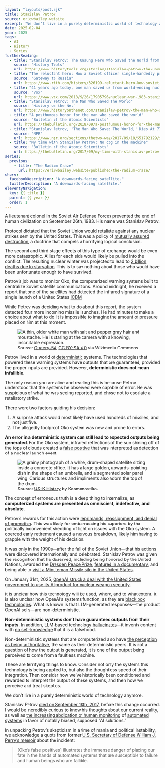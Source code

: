 ```yaml
---
layout: "layouts/post.njk"
title: Stanislav Petrov
source: ericwbailey.website
excerpt: "We don’t live in a purely deterministic world of technology anymore"
date: 2025-02-04
year: 2025
tags:
  - AI
  - History
  - Series
furtherReading:
  - title: "Stanislav Petrov: The Unsung Hero Who Saved the World from Nuclear Annihilation"
    source: "History Tools"
    url: https://www.historytools.org/stories/stanislav-petrov-the-unsung-hero-who-saved-the-world-from-nuclear-annihilation
  - title: "The reluctant hero: How a Soviet officer single-handedly prevented WWIII"
    source: "Gateway to Russia"
    url: https://www.rbth.com/history/326199-reluctant-hero-how-soviet-officer
  - title: "41 years ago today, one man saved us from world-ending nuclear war"
    source: "Vox"
    url: https://www.vox.com/2018/9/26/17905796/nuclear-war-1983-stanislav-petrov-soviet-union
  - title: "Stanislav Petrov: The Man Who Saved The World"
    source: "History on the Net"
    url: https://www.historyonthenet.com/stanislav-petrov-the-man-who-saved-the-world
  - title: "A posthumous honor for the man who saved the world"
    source: "Bulletin of the Atomic Scientists"
    url: https://thebulletin.org/2018/09/a-posthumous-honor-for-the-man-who-saved-the-world/
  - title: "Stanislav Petrov, 'The Man Who Saved The World,' Dies At 77"
    source: "NPR"
    url: https://www.npr.org/sections/thetwo-way/2017/09/18/551792129/stanislav-petrov-the-man-who-saved-the-world-dies-at-77
  - title: "My time with Stanislav Petrov: No cog in the machine"
    source: "Bulletin of the Atomic Scientists"
    url: https://thebulletin.org/2017/09/my-time-with-stanislav-petrov-no-cog-in-the-machine/
series:
  previous:
    - title: "The Radium Craze"
      url: https://ericwbailey.website/published/the-radium-craze/
share:
  facebookDescription: "A downwards-facing satellite."
  twitterDescription: "A downwards-facing satellite."
eleventyNavigation:
  key: {{ title }}
  parent: {{ year }}
  order: 1
---
```


A lieutenant colonel in the Soviet Air Defense Forces prevented the end of human civilization on September 26th, 1983. His name was Stanislav Petrov.

Protocol dictated that the Soviet Union would retaliate against any nuclear strikes sent by the United States. This was a policy of [mutually assured destruction](https://en.wikipedia.org/wiki/Mutual_assured_destruction), a doctrine that compels a horrifying logical conclusion.

The second and third stage effects of this type of exchange would be even more catastrophic. Allies for each side would likely be pulled into the conflict. The resulting nuclear winter was projected to lead to [2 billion deaths due to starvation](https://www.ippnw.org/programs/nuclear-weapons-abolition/nuclear-famine-climate-effects-of-regional-nuclear-war). This is to say nothing about those who would have been unfortunate enough to have survived.

Petrov’s job was to monitor Oko, the computerized warning systems built to centralize Soviet satellite communications. Around midnight, he received a report that one of the satellites had detected the infrared signature of a single launch of a United States [ICBM](https://en.wikipedia.org/wiki/Intercontinental_ballistic_missile).

While Petrov was deciding what to do about this report, the system detected four more incoming missile launches. He had minutes to make a choice about what to do. It is impossible to imagine the amount of pressure placed on him at this moment.

<figure
  role="figure"
  aria-label="Source: Queery-54, CC BY-SA 4.0 via Wikimedia Commons.">
  <img
    alt="A thin, older white man with salt and pepper gray hair and moustache. He is staring at the camera with a knowing, inscrutable expression."
    loading="lazy"
    src="{{ '/img/posts/stanislav-petrov/stanislav-petrov.jpg' | url }}" />
  <figcaption>
    <span class="typography-small-caps">Source:</span> <a href="https://commons.wikimedia.org/wiki/File:Stanislaw-jewgrafowitsch-petrow-2016.jpg">Queery-54</a>, <a href="https://creativecommons.org/licenses/by-sa/4.0">CC BY-SA 4.0</a> via Wikimedia Commons.
  </figcaption>
</figure>

Petrov lived in a world of [deterministic](https://en.wikipedia.org/wiki/Deterministic_system) systems. The technologies that powered these warning systems have outputs that are guaranteed, provided the proper inputs are provided. However, **deterministic does not mean infallible**.

The only reason you are alive and reading this is because Petrov understood that the systems he observed were capable of error. He was suspicious of what he was seeing reported, and chose not to escalate a retaliatory strike.

There were two factors guiding his decision:

1. A surprise attack would most likely have used hundreds of missiles, and not just five.
2. The allegedly foolproof Oko system was new and prone to errors.

**An error in a deterministic system can still lead to expected outputs being generated**. For the Oko system, infrared reflections of the sun shining off of the tops of clouds created a [false positive](https://en.wikipedia.org/wiki/False_positives_and_false_negatives) that was interpreted as detection of a nuclear launch event.

<figure
  role="figure"
  aria-label="Source: US-K History by Kosmonavtika.">
  <img
    alt="A grainy photograph of a white, drum-shaped satellite sitting inside a concrete office. It has a large golden, upwards-pointing dish in the shape of an umbrella, and a segmented solar panel wing. Carious structures and impliments also adorn the top of the drum."
    loading="lazy"
    src="{{ '/img/posts/stanislav-petrov/cosmos-520-satellite.jpg' | url }}" />
  <figcaption>
    <span class="typography-small-caps">Source:</span> <a href="https://www.kosmonavtika.com/satellites/oko/hist/hist.html">US-K History</a> by Kosmonavtika.
  </figcaption>
</figure>

The concept of erroneous truth is a deep thing to internalize, as **computerized systems are presented as omniscient, indefective, and absolute**.

Petrov’s rewards for this action were [reprimands, reassignment, and denial of promotion](https://www.washingtonpost.com/wp-srv/inatl/longterm/coldwar/shatter021099b.htm). This was likely for embarrassing his superiors by the politically inconvenient shedding of light on issues with the Oko system. A coerced early retirement caused a nervous breakdown, likely him having to grapple with the weight of his decision.

It was only in the 1990s—after the fall of the Soviet Union—that his actions were discovered internationally and celebrated. Stanislav Petrov was given the recognition that he deserved, including being honored by the United Nations, awarded the [Dresden Peace Prize](https://web.archive.org/web/20250220080552/https://dresdner-friedenspreis.de/laureates/lang-en/), [featured in a documentary](https://www.imdb.com/title/tt2277106/), and being able to [visit a Minuteman Missile silo in the United States](https://www.nps.gov/people/stanislav_petrov.htm).

On January 31st, 2025, [OpenAI struck a deal with the United States government to use its AI product for nuclear weapon security](https://futurism.com/openai-signs-deal-us-government-nuclear-weapon-security).

It is unclear how this technology will be used, where, and to what extent. It is also unclear how OpenAI’s systems function, as they are [black box technologies](https://en.wikipedia.org/wiki/Black_box). What is known is that LLM-generated responses—the product OpenAI sells—are non-deterministic.

**Non-deterministic systems don’t have guaranteed outputs from their inputs**. In addition, LLM-based technology [hallucinates](https://futurism.com/the-byte/openai-chatgpt-accuses-crimes)—it invents content with [no self-knowledge](https://online.hull.ac.uk/blog/what-is-artificial-intelligence-and-how-is-it-different-from-human-intelligence) that it is a falsehood.

Non-deterministic systems that are computerized also have [the perception as being authoritative](https://www.wired.com/story/the-less-people-know-about-ai-the-more-they-like-it/), the same as their deterministic peers. It is not a question of how the output is generated, it is one of the output being perceived to come from a faultless machine.

These are terrifying things to know. Consider not only the systems this technology is being applied to, but also the thoughtless speed of their integration. Then consider how we’ve historically been conditioned and rewarded to interpret the output of these systems, and then how we perceive and treat skeptics.

We don’t live in a purely deterministic world of technology anymore.

Stanislav Petrov [died on September 18th, 2017](https://www.npr.org/sections/thetwo-way/2017/09/18/551792129/stanislav-petrov-the-man-who-saved-the-world-dies-at-77), before this change occurred. I would be incredibly curious to know his thoughts about our current reality, as well as [the increasing abdication of human monitoring](https://www.codastory.com/surveillance-and-control/nursing-ai-hospitals-robots-capture/) of [automated systems](https://www.washingtonpost.com/technology/2025/02/04/google-ai-policies-weapons-harm/) in favor of notably biased, supposed “AI solutions.”

In unpacking Petrov’s skepticism in a time of mania and political instability, we acknowledge a quote from former [U.S. Secretary of Defense William J. Perry’s memoir](https://bookshop.org/p/books/my-journey-at-the-nuclear-brink-william-perry/11022201?ean=9780804797122&next=t&next=t) about the incident:

> [Oko’s false positives] illustrates the immense danger of placing our fate in the hands of automated systems that are susceptible to failure and human beings who are fallible.
